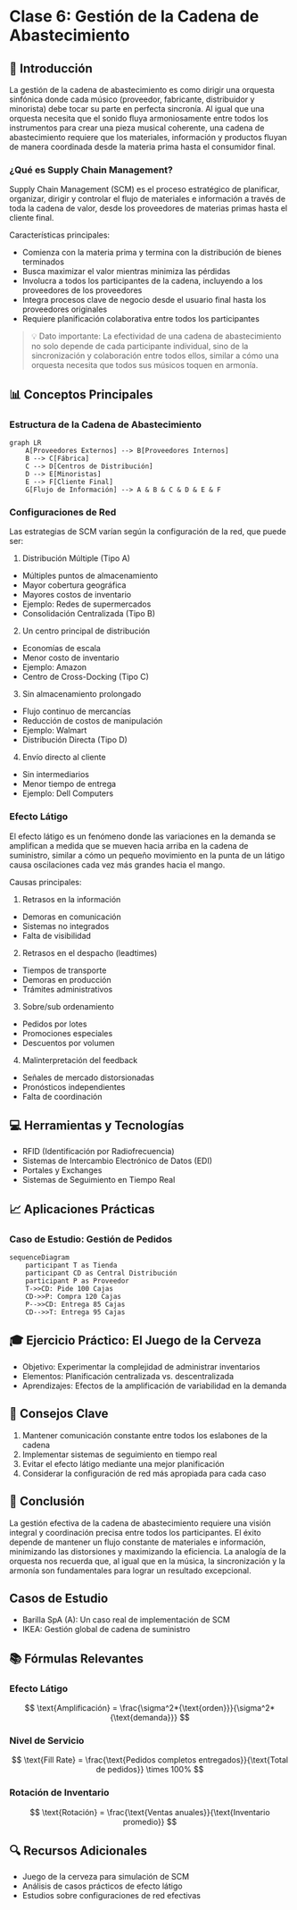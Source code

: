 # Clase 6: Gestión de la Cadena de Abastecimiento

## 🎯 Introducción

La gestión de la cadena de abastecimiento es como dirigir una orquesta sinfónica donde cada músico (proveedor, fabricante, distribuidor y minorista) debe tocar su parte en perfecta sincronía. Al igual que una orquesta necesita que el sonido fluya armoniosamente entre todos los instrumentos para crear una pieza musical coherente, una cadena de abastecimiento requiere que los materiales, información y productos fluyan de manera coordinada desde la materia prima hasta el consumidor final.

### ¿Qué es Supply Chain Management?

Supply Chain Management (SCM) es el proceso estratégico de planificar, organizar, dirigir y controlar el flujo de materiales e información a través de toda la cadena de valor, desde los proveedores de materias primas hasta el cliente final.

Características principales:

- Comienza con la materia prima y termina con la distribución de bienes terminados
- Busca maximizar el valor mientras minimiza las pérdidas
- Involucra a todos los participantes de la cadena, incluyendo a los proveedores de los proveedores
- Integra procesos clave de negocio desde el usuario final hasta los proveedores originales
- Requiere planificación colaborativa entre todos los participantes

> 💡 Dato importante: La efectividad de una cadena de abastecimiento no solo depende de cada participante individual, sino de la sincronización y colaboración entre todos ellos, similar a cómo una orquesta necesita que todos sus músicos toquen en armonía.

## 📊 Conceptos Principales

### Estructura de la Cadena de Abastecimiento

```mermaid
graph LR
    A[Proveedores Externos] --> B[Proveedores Internos]
    B --> C[Fábrica]
    C --> D[Centros de Distribución]
    D --> E[Minoristas]
    E --> F[Cliente Final]
    G[Flujo de Información] --> A & B & C & D & E & F
```

### Configuraciones de Red

Las estrategias de SCM varían según la configuración de la red, que puede ser:

1. Distribución Múltiple (Tipo A)

- Múltiples puntos de almacenamiento
- Mayor cobertura geográfica
- Mayores costos de inventario
- Ejemplo: Redes de supermercados
- Consolidación Centralizada (Tipo B)

2. Un centro principal de distribución

- Economías de escala
- Menor costo de inventario
- Ejemplo: Amazon
- Centro de Cross-Docking (Tipo C)

3. Sin almacenamiento prolongado

- Flujo continuo de mercancías
- Reducción de costos de manipulación
- Ejemplo: Walmart
- Distribución Directa (Tipo D)

4. Envío directo al cliente

- Sin intermediarios
- Menor tiempo de entrega
- Ejemplo: Dell Computers

### Efecto Látigo

El efecto látigo es un fenómeno donde las variaciones en la demanda se amplifican a medida que se mueven hacia arriba en la cadena de suministro, similar a cómo un pequeño movimiento en la punta de un látigo causa oscilaciones cada vez más grandes hacia el mango.

Causas principales:

1. Retrasos en la información

- Demoras en comunicación
- Sistemas no integrados
- Falta de visibilidad

2. Retrasos en el despacho (leadtimes)

- Tiempos de transporte
- Demoras en producción
- Trámites administrativos

3. Sobre/sub ordenamiento

- Pedidos por lotes
- Promociones especiales
- Descuentos por volumen

4. Malinterpretación del feedback

- Señales de mercado distorsionadas
- Pronósticos independientes
- Falta de coordinación

## 💻 Herramientas y Tecnologías

- RFID (Identificación por Radiofrecuencia)
- Sistemas de Intercambio Electrónico de Datos (EDI)
- Portales y Exchanges
- Sistemas de Seguimiento en Tiempo Real

## 📈 Aplicaciones Prácticas

### Caso de Estudio: Gestión de Pedidos

```mermaid
sequenceDiagram
    participant T as Tienda
    participant CD as Central Distribución
    participant P as Proveedor
    T->>CD: Pide 100 Cajas
    CD->>P: Compra 120 Cajas
    P-->>CD: Entrega 85 Cajas
    CD-->>T: Entrega 95 Cajas
```

## 🎓 Ejercicio Práctico: El Juego de la Cerveza

- Objetivo: Experimentar la complejidad de administrar inventarios
- Elementos: Planificación centralizada vs. descentralizada
- Aprendizajes: Efectos de la amplificación de variabilidad en la demanda

## 🔑 Consejos Clave

1. Mantener comunicación constante entre todos los eslabones de la cadena
2. Implementar sistemas de seguimiento en tiempo real
3. Evitar el efecto látigo mediante una mejor planificación
4. Considerar la configuración de red más apropiada para cada caso

## 📝 Conclusión

La gestión efectiva de la cadena de abastecimiento requiere una visión integral y coordinación precisa entre todos los participantes. El éxito depende de mantener un flujo constante de materiales e información, minimizando las distorsiones y maximizando la eficiencia. La analogía de la orquesta nos recuerda que, al igual que en la música, la sincronización y la armonía son fundamentales para lograr un resultado excepcional.

## Casos de Estudio

- Barilla SpA (A): Un caso real de implementación de SCM
- IKEA: Gestión global de cadena de suministro

## 📚 Fórmulas Relevantes

### Efecto Látigo

$$ \text{Amplificación} = \frac{\sigma^2*{\text{orden}}}{\sigma^2*{\text{demanda}}} $$

### Nivel de Servicio

$$ \text{Fill Rate} = \frac{\text{Pedidos completos entregados}}{\text{Total de pedidos}} \times 100% $$

### Rotación de Inventario

$$ \text{Rotación} = \frac{\text{Ventas anuales}}{\text{Inventario promedio}} $$

## 🔍 Recursos Adicionales

- Juego de la cerveza para simulación de SCM
- Análisis de casos prácticos de efecto látigo
- Estudios sobre configuraciones de red efectivas

